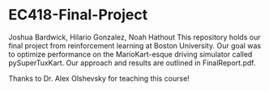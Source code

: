 # EC418-Final-Project
Joshua Bardwick, Hilario Gonzalez, Noah Hathout
This repository holds our final project from reinforcement learning at Boston University. Our goal was to optimize performance on the MarioKart-esque driving simulator called pySuperTuxKart. 
Our approach and results are outlined in FinalReport.pdf.

Thanks to Dr. Alex Olshevsky for teaching this course!
